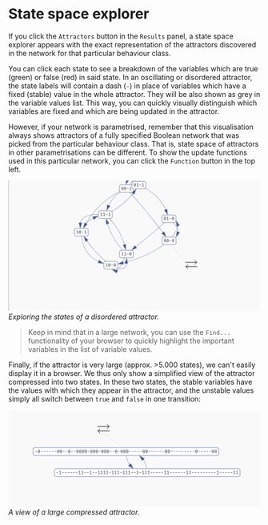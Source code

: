 # State space explorer

If you click the `Attractors` button in the `Results` panel, a state space explorer appears with the exact representation of the attractors discovered in the network for that particular behaviour class.

You can click each state to see a breakdown of the variables which are true (green) or false (red) in said state. In an oscillating or disordered attractor, the state labels will contain a dash (`-`) in place of variables which have a fixed (stable) value in the whole attractor. They will be also shown as grey in the variable values list. This way, you can quickly visually distinguish which variables are fixed and which are being updated in the attractor.

However, if your network is parametrised, remember that this visualisation always shows attractors of a fully specified Boolean network that was picked from the particular behaviour class. That is, state space of attractors in other parametrisations can be different. To show the update functions used in this particular network, you can click the `Function` button in the top left. 

![Attractor State Space](../assets/state_space.gif)
*Exploring the states of a disordered attractor.*

> Keep in mind that in a large network, you can use the `Find...` functionality of your browser to quickly highlight the important variables in the list of variable values. 

Finally, if the attractor is very large (approx. >5.000 states), we can't easily display it in a browser. We thus only show a simplified view of the attractor compressed into two states. In these two states, the stable variables have the values with which they appear in the attractor, and the unstable values simply all switch between `true` and `false` in one transition:

![Compressed Attractor](../assets/compressed_attractor.png)
*A view of a large compressed attractor.*